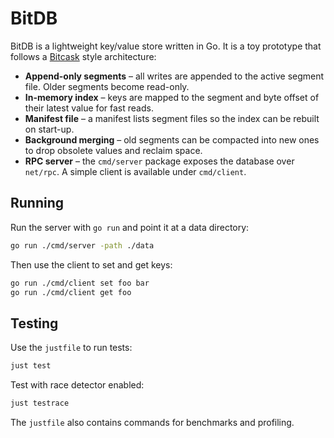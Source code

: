# BitDB

BitDB is a lightweight key/value store written in Go. It is a toy prototype that follows a [Bitcask](https://riak.com/riakkv/latest/learn/concepts/bitcask/) style architecture:

* **Append-only segments** – all writes are appended to the active segment file. Older segments become read-only.
* **In-memory index** – keys are mapped to the segment and byte offset of their latest value for fast reads.
* **Manifest file** – a manifest lists segment files so the index can be rebuilt on start-up.
* **Background merging** – old segments can be compacted into new ones to drop obsolete values and reclaim space.
* **RPC server** – the `cmd/server` package exposes the database over `net/rpc`. A simple client is available under `cmd/client`.

## Running

Run the server with `go run` and point it at a data directory:

```bash
go run ./cmd/server -path ./data
```

Then use the client to set and get keys:

```bash
go run ./cmd/client set foo bar
go run ./cmd/client get foo
```

## Testing

Use the `justfile` to run tests:

```bash
just test
```

Test with race detector enabled:

```bash
just testrace
```

The `justfile` also contains commands for benchmarks and profiling.

